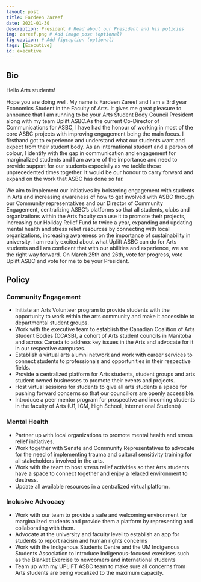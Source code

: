 ```yaml
---
layout: post
title: Fardeen Zareef
date: 2021-01-30
description: President # Read about our President and his policies
img: zareef.png # Add image post (optional)
fig-caption: # Add figcaption (optional)
tags: [Executive]
id: executive
---
```

## Bio

Hello Arts students!

Hope you are doing well. My name is Fardeen Zareef and I am a 3rd year Economics Student in the Faculty of Arts. It gives me great pleasure to announce that I am running to be your Arts Student Body Council President along with my team Uplift ASBC.As the current Co-Director of Communications for ASBC, I have had the honour of working in most of the core ASBC projects with improving engagement being the main focus. I firsthand got to experience and understand what our students want and expect from their student body. As an international student and a person of colour, I identify with the gap in communication and engagement for marginalized students and I am aware of the importance and need to provide support for our students especially as we tackle these unprecedented times together. It would be our honour to carry forward and expand on the work that ASBC has done so far.

We aim to implement our initiatives by bolstering engagement with students in Arts and increasing awareness of how to get involved with ASBC through our Community representatives and our Director of Community Engagement, centralizing ASBC’s platforms so that all students, clubs and organizations within the Arts faculty can use it to promote their projects, increasing our Holiday Relief Fund to twice a year, expanding and updating mental health and stress relief resources by connecting with local organizations, increasing awareness on the importance of sustainability in university. I am really excited about what Uplift ASBC can do for Arts students and I am confident that with our abilities and experience, we are the right way forward. On March 25th and 26th, vote for progress, vote Uplift ASBC and vote for me to be your President.

## Policy

### Community Engagement
- Initiate an Arts Volunteer program to provide students with the opportunity to work within the arts community and make it accessible to departmental student groups.
- Work with the executive team to establish the Canadian Coalition of Arts Student Bodies (CCASB), a cohort of Arts student councils in Manitoba and across Canada to address key issues in the Arts and advocate for it in our respective campuses. 
- Establish a virtual arts alumni network and work with career services to connect students to professionals and opportunities in their respective fields.
- Provide a centralized platform for Arts students, student groups and arts student owned businesses to promote their events and projects.
- Host virtual sessions for students to give all arts students a space for pushing forward concerns so that our councillors are openly accessible. 
- Introduce a peer mentor program for prospective and incoming students in the faculty of Arts (U1, ICM, High School, International Students)

### Mental Health
- Partner up with local organizations to promote mental health and stress relief initiatives.
- Work together with Senate and Community Representatives to advocate for the need of implementing trauma and cultural sensitivity training for all stakeholders involved in the arts.
- Work with the team to host stress relief activities so that Arts students have a space to connect together and enjoy a relaxed environment to destress.
- Update all available resources in a centralized virtual platform.

### Inclusive Advocacy
- Work with our team to provide a safe and welcoming environment for marginalized students and provide them a platform by representing and collaborating with them.
- Advocate at the university and faculty level to establish an app for students to report racism and human rights concerns
- Work with the Indigenous Students Centre and the UM Indigenous Students Association to introduce Indigenous-focused exercises such as the Blanket Exercise to newcomers and international students
- Team up with my UPLIFT ASBC team to make sure all concerns from Arts students are being vocalized to the maximum capacity.
